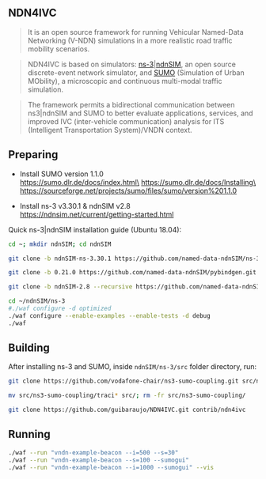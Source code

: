 ## **NDN4IVC**
> It is an open source framework for running Vehicular Named-Data Networking (V-NDN) simulations in a more realistic road traffic mobility scenarios.

> NDN4IVC is based on simulators: [ns-3](https://www.nsnam.org/)|[ndnSIM](https://ndnsim.net), an open source discrete-event network simulator, and [SUMO](https://www.eclipse.org/sumo/) (Simulation of Urban MObility), a microscopic and continuous multi-modal traffic simulation. 

> The framework permits a bidirectional communication between ns3|ndnSIM and SUMO to better evaluate applications, services, and improved IVC (inter-vehicle communication) analysis for ITS (Intelligent Transportation System)/VNDN context.


## **Preparing**
- Install SUMO version 1.1.0\
https://sumo.dlr.de/docs/index.html\
https://sumo.dlr.de/docs/Installing\
https://sourceforge.net/projects/sumo/files/sumo/version%201.1.0

- Install ns-3 v3.30.1 & ndnSIM v2.8\
https://ndnsim.net/current/getting-started.html

Quick ns-3|ndnSIM installation guide (Ubuntu 18.04):
```sh
cd ~; mkdir ndnSIM; cd ndnSIM
```
```sh
git clone -b ndnSIM-ns-3.30.1 https://github.com/named-data-ndnSIM/ns-3-dev.git ns-3

git clone -b 0.21.0 https://github.com/named-data-ndnSIM/pybindgen.git pybindgen

git clone -b ndnSIM-2.8 --recursive https://github.com/named-data-ndnSIM/ndnSIM ns-3/src/ndnSIM
```
```sh
cd ~/ndnSIM/ns-3
#./waf configure -d optimized
./waf configure --enable-examples --enable-tests -d debug
./waf 
```


## **Building**

After installing ns-3 and SUMO, inside `ndnSIM/ns-3/src` folder directory, run:

```sh
git clone https://github.com/vodafone-chair/ns3-sumo-coupling.git src/ns3-sumo-coupling

mv src/ns3-sumo-coupling/traci* src/; rm -fr src/ns3-sumo-coupling/

git clone https://github.com/guibaraujo/NDN4IVC.git contrib/ndn4ivc
```


## **Running**

```sh
./waf --run "vndn-example-beacon --i=500 --s=30"
./waf --run "vndn-example-beacon --s=100 --sumogui"
./waf --run "vndn-example-beacon --i=1000 --sumogui" --vis
```
